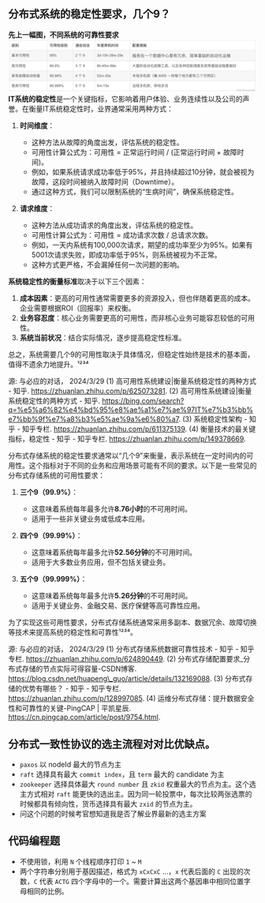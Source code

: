 ## 分布式系统的稳定性要求，几个9？
**先上一幅图，不同系统的可靠性要求**
![不同系统的可靠性要求](/img/2024-03-28-jobs-interview.ha-num-of-9-requirement.png)
**IT系统的稳定性**是一个关键指标，它影响着用户体验、业务连续性以及公司的声誉。在衡量IT系统稳定性时，业界通常采用两种方式：

1. **时间维度**：
    - 这种方法从故障的角度出发，评估系统的稳定性。
    - 可用性计算公式为：可用性 = 正常运行时间 / (正常运行时间 + 故障时间)。
    - 例如，如果系统请求成功率低于95%，并且持续超过10分钟，就会被视为故障，这段时间被纳入故障时间（Downtime）。
    - 通过这种方式，我们可以限制系统的“生病时间”，确保系统稳定性。

2. **请求维度**：
    - 这种方法从成功请求的角度出发，评估系统的稳定性。
    - 可用性计算公式为：可用性 = 成功请求次数 / 总请求次数。
    - 例如，一天内系统有100,000次请求，期望的成功率至少为95%。如果有5001次请求失败，即成功率低于95%，则系统被视为不正常。
    - 这种方式更严格，不会漏掉任何一次问题的影响。

**系统稳定性的衡量标准**取决于以下三个因素：
1. **成本因素**：更高的可用性通常需要更多的资源投入，但也伴随着更高的成本。企业需要根据ROI（回报率）来权衡。
2. **业务容忍度**：核心业务需要更高的可用性，而非核心业务可能容忍较低的可用性。
3. **系统当前状况**：结合实际情况，逐步提高稳定性标准。

总之，系统需要几个9的可用性取决于具体情况，但稳定性始终是技术的基本面，值得不遗余力地提升。¹²³⁴

源: 与必应的对话， 2024/3/29
(1) 高可用性系统建设|衡量系统稳定性的两种方式 - 知乎. https://zhuanlan.zhihu.com/p/625073281.
(2) 高可用性系统建设|衡量系统稳定性的两种方式 - 知乎. https://bing.com/search?q=%e5%a6%82%e4%bd%95%e8%ae%a1%e7%ae%97IT%e7%b3%bb%e7%bb%9f%e7%a8%b3%e5%ae%9a%e6%80%a7.
(3) 系统稳定性架构 - 知乎 - 知乎专栏. https://zhuanlan.zhihu.com/p/611375139.
(4) 衡量技术的最关键指标，稳定性 - 知乎 - 知乎专栏. https://zhuanlan.zhihu.com/p/149378669.

分布式存储系统的稳定性要求通常以“几个9”来衡量，表示系统在一定时间内的可用性。这个指标对于不同的业务和应用场景可能有不同的要求。以下是一些常见的分布式存储系统的可用性要求：

1. **三个9（99.9%）**：
    - 这意味着系统每年最多允许**8.76小时**的不可用时间。
    - 适用于一些非关键业务或低成本应用。

2. **四个9（99.99%）**：
    - 这意味着系统每年最多允许**52.56分钟**的不可用时间。
    - 适用于大多数业务应用，但不包括关键业务。

3. **五个9（99.999%）**：
    - 这意味着系统每年最多允许**5.26分钟**的不可用时间。
    - 适用于关键业务、金融交易、医疗保健等高可靠性应用。

为了实现这些可用性要求，分布式存储系统通常采用多副本、数据冗余、故障切换等技术来提高系统的稳定性和可靠性¹²³⁴。

源: 与必应的对话， 2024/3/29
(1) 分布式存储系统数据可靠性技术 - 知乎 - 知乎专栏. https://zhuanlan.zhihu.com/p/624890449.
(2) 分布式存储配置要求\_分布式存储的节点实际可得容量-CSDN博客. https://blog.csdn.net/huapeng\_guo/article/details/132169088.
(3) 分布式存储的优势有哪些？ - 知乎 - 知乎专栏. https://zhuanlan.zhihu.com/p/128997085.
(4) 运维分布式存储：提升数据安全性和可靠性的关键-PingCAP | 平凯星辰. https://cn.pingcap.com/article/post/9754.html.

## 分布式一致性协议的选主流程对对比优缺点。
 - `paxos` 以 nodeId 最大的节点为主
 - `raft` 选择具有最大 `commit index`，且 `term` 最大的 candidate 为主
 - `zookeeper` 选择具体最大 `round number` 且 `zkid` 权重最大的节点为主。这个选主方式相对 `raft` 能更快的选出主。因为同一轮投票中，每次比较两张选票的时候都具有倾向性，货币选择具有最大 `zxid` 的节点为主。
 - 问这个问题的时候考官想知道我是否了解业界最新的选主方案

## 代码编程题
 - 不使用锁，利用 `N` 个线程顺序打印 `1` ~ `M`
 - 两个字符串分别用于基因描述，格式为 `xCxCxC` ...，`x` 代表后面的 `C` 出现的次数，`C` 代表 `ACTG` 四个字母中的一个。需要计算出这两个基因串中相同位置字母相同的比例。

